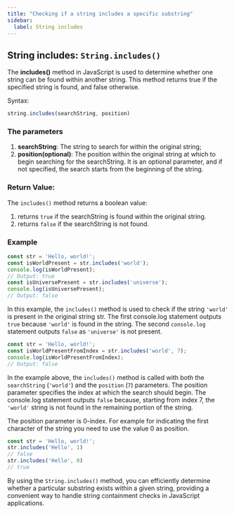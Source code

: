 ```yaml
---
title: "Checking if a string includes a specific substring"
sidebar:
  label: String includes
---
```

## String includes: `String.includes()`

The **includes()** method in JavaScript is used to determine whether one string can be found within another string. This method returns true if the specified string is found, and false otherwise.

Syntax:
```javascript
string.includes(searchString, position)
```

### The parameters

1. **searchString**: The string to search for within the original string;
2. **position(optional)**: The position within the original string at which to begin searching for the searchString. It is an optional parameter, and if not specified, the search starts from the beginning of the string.

### Return Value:

The `includes()` method returns a boolean value:
1. returns `true` if the searchString is found within the original string.
2. returns `false` if the searchString is not found.

### Example

```javascript
const str = 'Hello, world!';
const isWorldPresent = str.includes('world');
console.log(isWorldPresent);
// Output: true
const isUniversePresent = str.includes('universe');
console.log(isUniversePresent);
// Output: false
```

In this example, the `includes()` method is used to check if the string `'world'` is present in the original string str. The first console.log statement outputs `true` because `'world'` is found in the string. The second `console.log` statement outputs `false` as `'universe'` is not present.

```javascript
const str = 'Hello, world!';
const isWorldPresentFromIndex = str.includes('world', 7);
console.log(isWorldPresentFromIndex);
// Output: false
```

In the example above, the `includes()` method is called with both the `searchString` (`'world'`) and the `position` (`7`) parameters. The position parameter specifies the index at which the search should begin. The console.log statement outputs `false` because, starting from index 7, the `'world'` string is not found in the remaining portion of the string.

The position parameter is 0-index.
For example for indicating the first character of the string you need to use the value 0 as position.

```javascript
const str = 'Hello, world!';
str.includes('Hello', 1)
// false
str.includes('Hello', 0)
// true
```
By using the `String.includes()` method, you can efficiently determine whether a particular substring exists within a given string, providing a convenient way to handle string containment checks in JavaScript applications.
